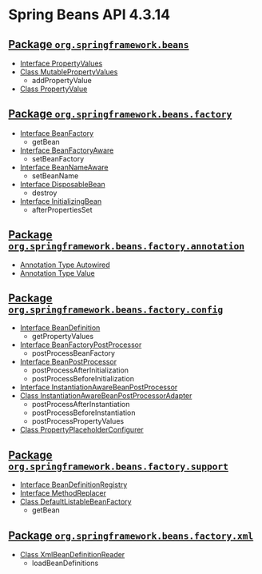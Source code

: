 # Spring Beans API 4.3.14

## [Package `org.springframework.beans`](https://docs.spring.io/spring/docs/4.3.14.RELEASE/javadoc-api/org/springframework/beans/package-summary.html)

- [Interface PropertyValues](https://docs.spring.io/spring/docs/4.3.14.RELEASE/javadoc-api/org/springframework/beans/PropertyValues.html)
- [Class MutablePropertyValues](https://docs.spring.io/spring/docs/4.3.14.RELEASE/javadoc-api/org/springframework/beans/MutablePropertyValues.html)
  - addPropertyValue
- [Class PropertyValue](https://docs.spring.io/spring/docs/4.3.14.RELEASE/javadoc-api/org/springframework/beans/PropertyValue.html)

## [Package `org.springframework.beans.factory`](https://docs.spring.io/spring/docs/4.3.14.RELEASE/javadoc-api/org/springframework/beans/factory/package-summary.html)

- [Interface BeanFactory](https://docs.spring.io/spring/docs/4.3.14.RELEASE/javadoc-api/org/springframework/beans/factory/BeanFactory.html)
  - getBean
- [Interface BeanFactoryAware](https://docs.spring.io/spring/docs/4.3.14.RELEASE/javadoc-api/org/springframework/beans/factory/BeanFactoryAware.html)
  - setBeanFactory
- [Interface BeanNameAware](https://docs.spring.io/spring/docs/4.3.14.RELEASE/javadoc-api/org/springframework/beans/factory/BeanNameAware.html)
  - setBeanName
- [Interface DisposableBean](https://docs.spring.io/spring/docs/4.3.14.RELEASE/javadoc-api/org/springframework/beans/factory/DisposableBean.html)
  - destroy
- [Interface InitializingBean](https://docs.spring.io/spring/docs/4.3.14.RELEASE/javadoc-api/org/springframework/beans/factory/InitializingBean.html)
  - afterPropertiesSet

## [Package `org.springframework.beans.factory.annotation`](https://docs.spring.io/spring/docs/4.3.14.RELEASE/javadoc-api/org/springframework/beans/factory/annotation/package-summary.html)

- [Annotation Type Autowired](https://docs.spring.io/spring/docs/4.3.14.RELEASE/javadoc-api/org/springframework/beans/factory/annotation/Autowired.html)
- [Annotation Type Value](https://docs.spring.io/spring/docs/4.3.14.RELEASE/javadoc-api/org/springframework/beans/factory/annotation/Value.html)

## [Package `org.springframework.beans.factory.config`](https://docs.spring.io/spring/docs/4.3.14.RELEASE/javadoc-api/org/springframework/beans/factory/config/package-summary.html)

- [Interface BeanDefinition](https://docs.spring.io/spring/docs/4.3.14.RELEASE/javadoc-api/org/springframework/beans/factory/config/BeanDefinition.html)
  - getPropertyValues
- [Interface BeanFactoryPostProcessor](https://docs.spring.io/spring/docs/4.3.14.RELEASE/javadoc-api/org/springframework/beans/factory/config/BeanFactoryPostProcessor.html)
  - postProcessBeanFactory
- [Interface BeanPostProcessor](https://docs.spring.io/spring/docs/4.3.14.RELEASE/javadoc-api/org/springframework/beans/factory/config/BeanPostProcessor.html)
  - postProcessAfterInitialization
  - postProcessBeforeInitialization
- [Interface InstantiationAwareBeanPostProcessor](https://docs.spring.io/spring/docs/4.3.14.RELEASE/javadoc-api/org/springframework/beans/factory/config/InstantiationAwareBeanPostProcessor.html)
- [Class InstantiationAwareBeanPostProcessorAdapter](https://docs.spring.io/spring/docs/4.3.14.RELEASE/javadoc-api/org/springframework/beans/factory/config/InstantiationAwareBeanPostProcessorAdapter.html)
  - postProcessAfterInstantiation
  - postProcessBeforeInstantiation
  - postProcessPropertyValues
- [Class PropertyPlaceholderConfigurer](https://docs.spring.io/spring/docs/4.3.14.RELEASE/javadoc-api/org/springframework/beans/factory/config/PropertyPlaceholderConfigurer.html)

## [Package `org.springframework.beans.factory.support`](https://docs.spring.io/spring/docs/4.3.14.RELEASE/javadoc-api/org/springframework/beans/factory/support/package-summary.html)

- [Interface BeanDefinitionRegistry](https://docs.spring.io/spring/docs/4.3.14.RELEASE/javadoc-api/org/springframework/beans/factory/support/BeanDefinitionRegistry.html)
- [Interface MethodReplacer](https://docs.spring.io/spring/docs/4.3.14.RELEASE/javadoc-api/org/springframework/beans/factory/support/MethodReplacer.html)
- [Class DefaultListableBeanFactory](https://docs.spring.io/spring/docs/4.3.14.RELEASE/javadoc-api/org/springframework/beans/factory/support/DefaultListableBeanFactory.html)
  - getBean

## [Package `org.springframework.beans.factory.xml`](https://docs.spring.io/spring/docs/4.3.14.RELEASE/javadoc-api/org/springframework/beans/factory/xml/package-summary.html)

- [Class XmlBeanDefinitionReader](https://docs.spring.io/spring/docs/4.3.14.RELEASE/javadoc-api/org/springframework/beans/factory/xml/XmlBeanDefinitionReader.html)
  - loadBeanDefinitions